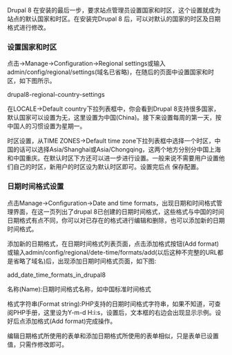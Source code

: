 Drupal 8 在安装的最后一步，要求站点管理员设置国家和时区，这个设置就成为站点的默认国家和时区。在安装完Drupal 8 后，可以对默认的国家的时区及日期格式进行修改。

### 设置国家和时区
点击->Manage->Configuration->Regional settings或输入admin/config/regional/settings(域名已省略)，在随后的页面中设置国家和时区，如下图所示。

drupal8-regional-country-settings

在LOCALE->Default country下拉列表框中，你会看到Drupal 8支持很多国家，默认国家可以设置为无，这里设置为中国(China)。接下来设置每周的第一天，按中国人的习惯设置为星期一。

时区设置，从TIME ZONES->Default time zone下拉列表框中选择一个时区，中国的话可以选择Asia/Shanghai或Asia/Chongqing，这两个地方分别分中国上海和中国重庆。在默认时区下方还可以进一步进行设置。一般来说不需要用户设置他们自己的时区，新用户的时区设为默认时区即可。设置完后点 保存配置。

 
### 日期时间格式设置
点击Manage->Configuration->Date and time formats，出现日期和时间格式管理界面，在这一页列出了drupal 8已创建的日期时间格式，这些格式与中国的时间日期格式有点不同，你可以对已存在的格式进行编辑和删除，也可以添加新的日期时间格式。

添加新的日期格式，在日期时间格式列表页面，点击添加格式按钮(Add format)或输入admin/config/regional/dete-time/formats/add(以后这种不完整的URL都是省略了域名)后，出现添加日期时间格式页面，如下图:

add_date_time_formats_in_drupal8

名称(Name):日期时间格式名称，如中国标准时间格式

格式字符串(Format string):PHP支持的日期时间格式字符串，如果不知道，可查阅PHP手册，这里设为Y-m-d H:i:s，设置后，文本框的右边会出现显示示例。设好后点添加格式(Add format)完成操作。

编辑日期格式所使用的表单和添加日期格式所使用的表单相似，只是表单已设置值，只需作修改即可。

 
